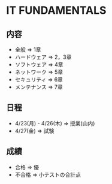 # IT FUNDAMENTALS

## 内容
- 全般 => 1章
- ハードウェア => 2，3章
- ソフトウェア => 4章
- ネットワーク => 5章
- セキュリティ => 6章
- メンテナンス => 7章

## 日程
- 4/23(月) - 4/26(木) => 授業(山内)
- 4/27(金) => 試験

## 成績
- 合格 => 優
- 不合格 => 小テストの合計点
